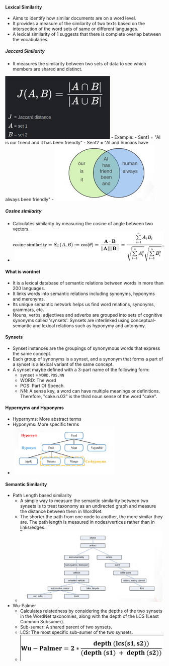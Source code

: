 #### Lexical Similarity
- Aims to identify how similar documents are on a word level.
- It provides a measure of the similarity of two texts based on the intersection of the word sets of same or different languages.
- A lexical similarity of 1 suggests that there is complete overlap between the vocabularies.

##### Jaccard Similarity
- It measures the similarity between two sets of data to see which members are shared and distinct.
<img src="Jaccard_Similarity_Formula.png">
- Example:
    - Sent1 = "AI is our friend and it has been friendly"
    - Sent2 = "AI and humans have always been friendly"
    - <img src="Jaccard_Similarity_Example.png">

##### Cosine similarity
- Calculates similarity by measuring the cosine of angle between two vectors.
- <img src="cosine_similarity.svg">

#### What is wordnet
- It is a lexical database of semantic relations between words in more than 200 languages.
- It links words into semantic relations including synonyms, hyponyms and meronyms.
- Its unique semantic network helps us find word relations, synonyms, grammars, etc.
- Nouns, verbs, adjectives and adverbs are grouped into sets of cognitive synonyms called 'synsets'. Synsets are interlinked using conceptual-semantic and lexical relations such as hyponymy and antonymy.

#### Synsets
- Synset instances are the groupings of synonymous words that express the same concept.
- Each group of synonyms is a synset, and a synonym that forms a part of a synset is a lexical variant of the same concept.
- A synset maybe defined with a 3-part name of the following form:
    - synset = `WORD.POS.NN`
    - WORD: The word
    - POS: Part Of Speech.
    - NN: A sense key, a word can have multiple meanings or definitions. Therefore, "cake.n.03" is the third noun sense of the word "cake".

#### Hypernyms and Hyponyms
- Hypernyms: More abstract terms
- Hyponyms: More specific terms
- <img src="hyper_hypo_nyms.png">


#### Semantic Similarity
- Path Length based similarity
    - A simple way to measure the semantic similarity between two synsets is to treat taxonomy as an undirected graph and measure the distance between them in WordNet.
    - The shorter the path from one node to another, the more similar they are. The path length is measured in nodes/vertices rather than in links/edges.
    - <img src="path_length_based_similarity.png">
- Wu-Palmer
	- Calculates relatedness by considering the depths of the two synsets in the WordNet taxonomies, along with the depth of the LCS (Least Common Subsumer).
	- Sub-sumer: A shared parent of two synsets.
	- LCS: The most specific sub-sumer of the two synsets.
	- <img src='Wu_Palmer_Formula.png'>